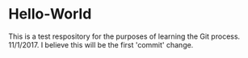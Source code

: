 # Hello-World
This is a test respository for the purposes of learning the Git process. 11/1/2017. I believe this will be the first 'commit' change.
